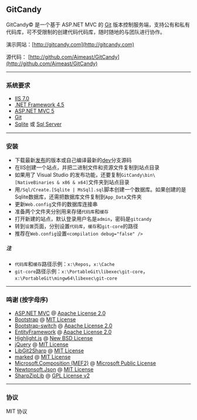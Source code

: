 ﻿## GitCandy
GitCandy© 是一个基于 ASP.NET MVC 的 [Git](http://git-scm.com/documentation) 版本控制服务端，支持公有和私有代码库，可不受限制的创建代码代码库，随时随地的与团队进行协作。

演示网站：[http://gitcandy.com](http://gitcandy.com)

源代码： [http://github.com/Aimeast/GitCandy](http://github.com/Aimeast/GitCandy)

---
### 系统要求
* [IIS 7.0](http://www.iis.net/learn)
* [.NET Framework 4.5](http://www.microsoft.com/en-us/download/details.aspx?id=30653)
* [ASP.NET MVC 5](http://www.asp.net/mvc/tutorials/mvc-5)
* [Git](http://git-for-windows.github.io/)
* [Sqlite](http://system.data.sqlite.org/index.html/doc/trunk/www/downloads.wiki) 或 [Sql Server](http://www.microsoft.com/en-us/sqlserver/get-sql-server/try-it.aspx)

---
### 安装
* 下载最新[发布](http://github.com/Aimeast/GitCandy/releases)的版本或自己编译最新的[dev](http://github.com/Aimeast/GitCandy/dev)分支源码
* 在IIS创建一个站点，并把二进制文件和资源文件复制到站点目录
* 如果用了 Visual Studio 的发布功能，还要复制`GitCandy\bin\[NativeBinaries & x86 & x64]`文件夹到站点目录
* 用`/Sql/Create.[Sqlite | MsSql].sql`脚本创建一个数据库。如果创建的是Sqlite数据库，还需把数据库文件复制到`App_Data`文件夹
* 更新`Web.config`文件的数据库连接串
* 准备两个文件夹分别用来存储`代码库`和`缓存`
* 打开新建的站点，默认登录用户名是`admin`，密码是`gitcandy`
* 转到`设置`页面，分别设置`代码库`，`缓存`和`git-core`的路径
* 推荐在`Web.config`设置`<compilation debug="false" />`

##### *注*
* `代码库`和`缓存`路径示例：`x:\Repos`，`x:\Cache`
* `git-core`路径示例：`x:\PortableGit\libexec\git-core`，`x:\PortableGit\mingw64\libexec\git-core`

---
### 鸣谢 (按字母序)
* [ASP.NET MVC](http://aspnetwebstack.codeplex.com/) @ [Apache License 2.0](http://aspnetwebstack.codeplex.com/license)
* [Bootstrap](http://github.com/twbs/bootstrap) @ [MIT License](http://github.com/twbs/bootstrap/blob/master/LICENSE)
* [Bootstrap-switch](http://github.com/nostalgiaz/bootstrap-switch) @ [Apache License 2.0](http://github.com/nostalgiaz/bootstrap-switch/blob/master/LICENSE)
* [EntityFramework](http://entityframework.codeplex.com/) @ [Apache License 2.0](http://entityframework.codeplex.com/license)
* [Highlight.js](http://github.com/isagalaev/highlight.js) @ [New BSD License](http://github.com/isagalaev/highlight.js/blob/master/LICENSE)
* [jQuery](http://github.com/jquery/jquery) @ [MIT License](http://github.com/jquery/jquery/blob/master/MIT-LICENSE.txt)
* [LibGit2Sharp](http://github.com/libgit2/libgit2sharp) @ [MIT License](http://github.com/libgit2/libgit2sharp/blob/master/LICENSE.md)
* [marked](http://github.com/chjj/marked) @ [MIT License](http://github.com/chjj/marked/blob/master/LICENSE)
* [Microsoft.Composition (MEF2)](http://mef.codeplex.com/) @ [Microsoft Public License](http://mef.codeplex.com/license)
* [Newtonsoft.Json](http://json.codeplex.com/) @ [MIT License](http://json.codeplex.com/license)
* [SharpZipLib](http://github.com/icsharpcode/SharpZipLib) @ [GPL License v2](http://github.com/icsharpcode/SharpZipLib/blob/master/doc/COPYING.txt)

---
### 协议
MIT 协议
